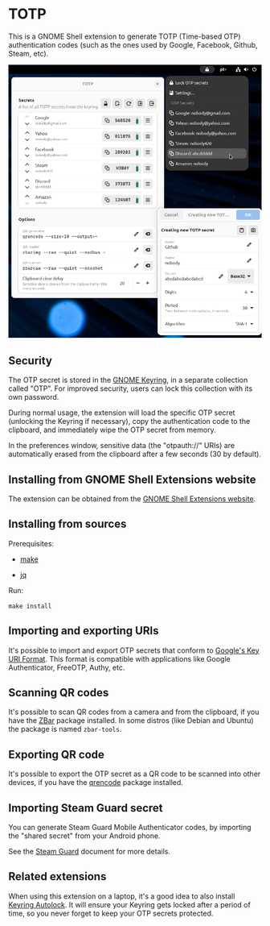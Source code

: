 TOTP
====

This is a GNOME Shell extension to generate TOTP (Time-based OTP) authentication codes
(such as the ones used by Google, Facebook, Github, Steam, etc).

![screenshot](screenshot.png)


Security
--------

The OTP secret is stored in the [GNOME
Keyring](https://wiki.gnome.org/Projects/GnomeKeyring), in a separate collection called
"OTP". For improved security, users can lock this collection with its own password.

During normal usage, the extension will load the specific OTP secret (unlocking the
Keyring if necessary), copy the authentication code to the clipboard, and immediately wipe
the OTP secret from memory.

In the preferences window, sensitive data (the "otpauth://" URIs) are automatically
erased from the clipboard after a few seconds (30 by default).


Installing from GNOME Shell Extensions website
----------------------------------------------

The extension can be obtained from the [GNOME Shell Extensions
website](https://extensions.gnome.org/extension/6793/totp/).


Installing from sources
-----------------------

Prerequisites:

  - [make](https://www.gnu.org/software/make/)

  - [jq](https://stedolan.github.io/jq/)

Run:

    make install


Importing and exporting URIs
----------------------------

It's possible to import and export OTP secrets that conform to [Google's Key URI
Format](https://github.com/google/google-authenticator/wiki/Key-Uri-Format). This format
is compatible with applications like Google Authenticator, FreeOTP, Authy, etc.


Scanning QR codes
-----------------

It's possible to scan QR codes from a camera and from the clipboard, if you have the
[ZBar](https://zbar.sourceforge.net/) package installed. In some distros (like Debian and
Ubuntu) the package is named `zbar-tools`.


Exporting QR code
-----------------

It's possible to export the OTP secret as a QR code to be scanned into other devices, if
you have the [qrencode](https://fukuchi.org/works/qrencode/) package installed.


Importing Steam Guard secret
----------------------------

You can generate Steam Guard Mobile Authenticator codes, by importing the "shared secret"
from your Android phone.

See the [Steam Guard](steam.md) document for more details.


Related extensions
------------------

When using this extension on a laptop, it's a good idea to also install [Keyring
Autolock](https://extensions.gnome.org/extension/6846/keyring-autolock/). It will ensure
your Keyring gets locked after a period of time, so you never forget to keep your OTP
secrets protected.
